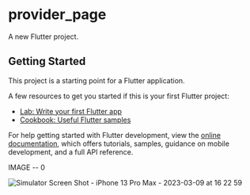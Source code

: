 # provider_page

A new Flutter project.

## Getting Started

This project is a starting point for a Flutter application.

A few resources to get you started if this is your first Flutter project:

- [Lab: Write your first Flutter app](https://docs.flutter.dev/get-started/codelab)
- [Cookbook: Useful Flutter samples](https://docs.flutter.dev/cookbook)

For help getting started with Flutter development, view the
[online documentation](https://docs.flutter.dev/), which offers tutorials,
samples, guidance on mobile development, and a full API reference.


IMAGE -- 0

![Simulator Screen Shot - iPhone 13 Pro Max - 2023-03-09 at 16 22 59](https://user-images.githubusercontent.com/34863695/224036138-1a39ae68-1022-4cfa-b8aa-c330cb08682d.png)
